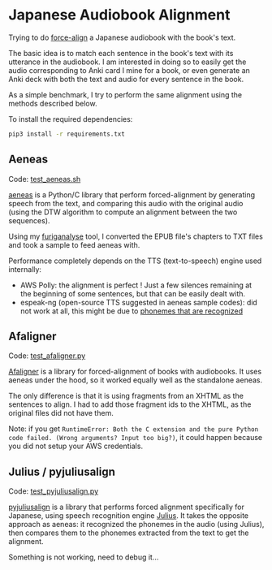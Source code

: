 Japanese Audiobook Alignment
=============================

Trying to do [force-align](https://github.com/pettarin/forced-alignment-tools#definition-of-forced-alignment)
a Japanese audiobook with the book's text.

The basic idea is to match each sentence in the book's text with its utterance in the audiobook.
I am interested in doing so to easily get the audio corresponding to Anki card I mine for a book,
or even generate an Anki deck with both the text and audio for every sentence in the book.

As a simple benchmark, I try to perform the same alignment using the methods described below.

To install the required dependencies:
```bash
pip3 install -r requirements.txt
```

Aeneas
-------

Code: [test_aeneas.sh](./test_aeneas.sh)

[aeneas](https://github.com/readbeyond/aeneas) is a Python/C library that perform forced-alignment
by generating speech from the text, and comparing this
audio with the original audio (using the DTW algorithm to compute an alignment between the two sequences).

Using my [furiganalyse](https://github.com/itsupera/furiganalyse) tool,
I converted the EPUB file's chapters to TXT files and took a sample to feed aeneas with.

Performance completely depends on the TTS (text-to-speech) engine used internally:
- AWS Polly: the alignment is perfect ! Just a few silences remaining at the beginning of some sentences, 
  but that can be easily dealt with.
- espeak-ng (open-source TTS suggested in aeneas sample codes): did not work at all, this might be due
  to [phonemes that are recognized](https://github.com/espeak-ng/espeak-ng/issues/566#issuecomment-880100908)

Afaligner
----------

Code: [test_afaligner.py](./test_afaligner.py)

[Afaligner](https://github.com/r4victor/afaligner) is a library for forced-alignment of books with audiobooks.
It uses aeneas under the hood, so it worked equally well as the standalone aeneas.

The only difference is that it is using fragments from an XHTML as the sentences to align.
I had to add those fragment ids to the XHTML, as the original files did not have them.

Note: if you get `RuntimeError: Both the C extension and the pure Python code failed. (Wrong arguments? Input too big?)`,
it could happen because you did not setup your AWS credentials.

Julius / pyjuliusalign
-----------------------

Code: [test_pyjuliusalign.py](./test_pyjuliusalign.py)

[pyjuliusalign](https://github.com/timmahrt/pyJuliusAlign) is a library that performs forced alignment
specifically for Japanese, using speech recognition engine [Julius](https://github.com/julius-speech/julius).
It takes the opposite approach as aeneas:
it recognized the phonemes in the audio (using Julius), then compares them to the
phonemes extracted from the text to get the alignment.

Something is not working, need to debug it...
